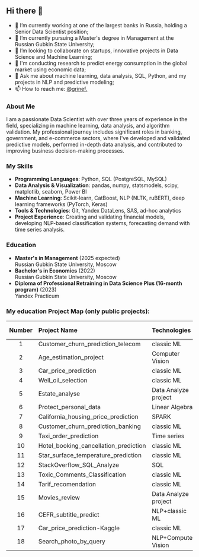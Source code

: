 ## Hi there 👋

- 🔭 I’m currently working at one of the largest banks in Russia, holding a Senior Data Scientist position;
- 🌱 I’m currently pursuing a Master's degree in Management at the Russian Gubkin State University;
- 👯 I’m looking to collaborate on startups, innovative projects in Data Science and Machine Learning;
- 🤔 I'm conducting research to predict energy consumption in the global market using economic data;
- 💬 Ask me about machine learning, data analysis, SQL, Python, and my projects in NLP and predictive modeling;
- 📫 How to reach me: [@grinef.](https://t.me/grinef)

### About Me
I am a passionate Data Scientist with over three years of experience in the field, specializing in machine learning, data analysis, and algorithm validation. My professional journey includes significant roles in banking, government, and e-commerce sectors, where I've developed and validated predictive models, performed in-depth data analysis, and contributed to improving business decision-making processes.

### My Skills
- **Programming Languages**: Python, SQL (PostgreSQL, MySQL)
- **Data Analysis & Visualization**: pandas, numpy, statsmodels, scipy, matplotlib, seaborn, Power BI
- **Machine Learning**: Scikit-learn, CatBoost, NLP (NLTK, ruBERT), deep learning frameworks (PyTorch, Keras)
- **Tools & Technologies**: Git, Yandex DataLens, SAS, ad-hoc analytics
- **Project Experience**: Creating and validating financial models, developing NLP-based classification systems, forecasting demand with time series analysis.

### Education
- **Master's in Management** (2025 expected)  
  Russian Gubkin State University, Moscow
- **Bachelor's in Economics** (2022)  
  Russian Gubkin State University, Moscow
- **Diploma of Professional Retraining in Data Science Plus (16-month program)** (2023)  
  Yandex Practicum

### My education Project Map (only public projects):
|Number|Project Name|Technologies|Main Results
|:-:|:-|:-|:-|
|1|Customer_churn_prediction_telecom|classic ML|-|
|2|Age_estimation_project|Computer Vision|-|
|3|Car_price_prediction|classic ML|-|
|4|Well_oil_selection|classic ML|-|
|5|Estate_analyse|Data Analyze project|-|
|6|Protect_personal_data|Linear Algebra|-|
|7|California_housing_price_prediction|SPARK|-|
|8|Customer_churn_prediction_banking|classic ML|-|
|9|Taxi_order_prediction|Time series|-|
|10|Hotel_booking_cancellation_prediction|classic ML|-|
|11|Star_surface_temperature_prediction|classic ML|-|
|12|StackOverflow_SQL_Analyze|SQL|-|
|13|Toxic_Comments_Classification|classic ML|-|
|14|Tarif_recomendation|classic ML|-|
|15|Movies_review|Data Analyze project|-|
|16|CEFR_subtitle_predict|NLP+classic ML|-|
|17|Car_price_prediction-Kaggle |classic ML|-|
|18|Search_photo_by_query|NLP+Computer Vision|-|




